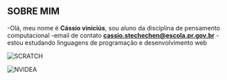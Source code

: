 
## SOBRE MIM


-Olá, meu nome é **Cássio viniciús**, sou aluno da disciplina de pensamento computacional
-email de contato **cassio.stechechen@escola.pr.gov.br**
-estou estudando linguagens de programação e desenvolvimento web

![SCRATCH](https://img.shields.io/badge/Scratch-4D97FF?style=for-the-badge&logo=Scratch&logoColor=white)

![NVIDEA](https://img.shields.io/badge/NVIDIA-GTX1650-76B900?style=for-the-badge&logo=nvidia&logoColor=white)


